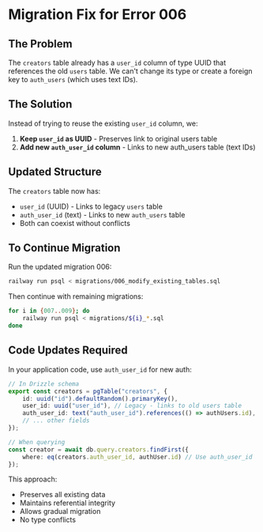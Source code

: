 # Migration Fix for Error 006

## The Problem

The `creators` table already has a `user_id` column of type UUID that references the old `users` table. We can't change its type or create a foreign key to `auth_users` (which uses text IDs).

## The Solution

Instead of trying to reuse the existing `user_id` column, we:

1. **Keep `user_id` as UUID** - Preserves link to original users table
2. **Add new `auth_user_id` column** - Links to new auth_users table (text IDs)

## Updated Structure

The `creators` table now has:
- `user_id` (UUID) - Links to legacy `users` table
- `auth_user_id` (text) - Links to new `auth_users` table
- Both can coexist without conflicts

## To Continue Migration

Run the updated migration 006:
```bash
railway run psql < migrations/006_modify_existing_tables.sql
```

Then continue with remaining migrations:
```bash
for i in {007..009}; do
    railway run psql < migrations/${i}_*.sql
done
```

## Code Updates Required

In your application code, use `auth_user_id` for new auth:

```typescript
// In Drizzle schema
export const creators = pgTable("creators", {
    id: uuid("id").defaultRandom().primaryKey(),
    user_id: uuid("user_id"), // Legacy - links to old users table
    auth_user_id: text("auth_user_id").references(() => authUsers.id), // New - links to auth_users
    // ... other fields
});

// When querying
const creator = await db.query.creators.findFirst({
    where: eq(creators.auth_user_id, authUser.id) // Use auth_user_id
});
```

This approach:
- Preserves all existing data
- Maintains referential integrity
- Allows gradual migration
- No type conflicts